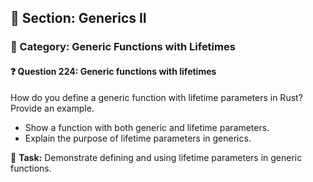 ## 📘 Section: Generics II  
### 🔹 Category: Generic Functions with Lifetimes  
#### ❓ Question 224: Generic functions with lifetimes

How do you define a generic function with lifetime parameters in Rust? Provide an example.

- Show a function with both generic and lifetime parameters.
- Explain the purpose of lifetime parameters in generics.

🔧 **Task:** Demonstrate defining and using lifetime parameters in generic functions.
